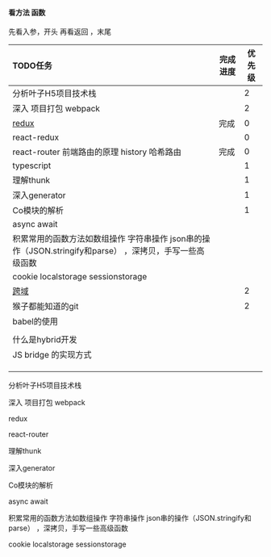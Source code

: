 #### 看方法 函数
先看入参，开头
再看返回 ，末尾



| TODO任务                                                     | 完成进度 | 优先级 |
| :----------------------------------------------------------- | -------- | ------ |
| 分析叶子H5项目技术栈                                         |          | 2      |
| 深入 项目打包 webpack                                        |          | 2      |
| [redux](./React/redux/redux.js)                              | 完成     | 0      |
| react-redux                                                  |          | 0      |
| react-router 前端路由的原理 history 哈希路由                 | 完成     | 0      |
| typescript                                                   |          | 1      |
| 理解thunk                                                    |          | 1      |
| 深入generator                                                |          | 1      |
| Co模块的解析                                                 |          | 1      |
| async await                                                  |          |        |
| 积累常用的函数方法如数组操作 字符串操作 json串的操作（JSON.stringify和parse） ，深拷贝，手写一些高级函数 |          |        |
| cookie localstorage sessionstorage                           |          |        |
| [跨域](./跨域.md)                                            |          | 2      |
| 猴子都能知道的git                                            |          | 2      |
| babel的使用                                                  |          |        |
|                                                              |          |        |
| 什么是hybrid开发                                             |          |        |
| JS bridge 的实现方式                                         |          |        |
|                                                              |          |        |
|                                                              |          |        |
|                                                              |          |        |







分析叶子H5项目技术栈

深入 项目打包 webpack

redux

react-router

理解thunk

深入generator 

Co模块的解析

async await 

积累常用的函数方法如数组操作 字符串操作 json串的操作（JSON.stringify和parse） ，深拷贝，手写一些高级函数



cookie localstorage sessionstorage

